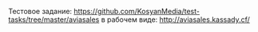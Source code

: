 Тестовое задание:
https://github.com/KosyanMedia/test-tasks/tree/master/aviasales
в рабочем виде:
http://aviasales.kassady.cf/
